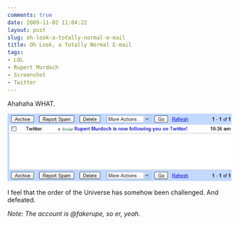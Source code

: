 ```yaml
---
comments: true
date: 2009-11-02 11:04:22
layout: post
slug: oh-look-a-totally-normal-e-mail
title: Oh Look, a Totally Normal E-mail
tags:
- LOL
- Rupert Murdoch
- Screenshot
- Twitter
---
```


Ahahaha WHAT.

[![Rupert Murdoch is now following you on Twitter](/img/blog/2009/11/murdoch2.png)](/img/blog/2009/11/murdoch2.png)

I feel that the order of the Universe has somehow been challenged.  And defeated.

_Note: The account is @fakerupe, so er, yeah._
